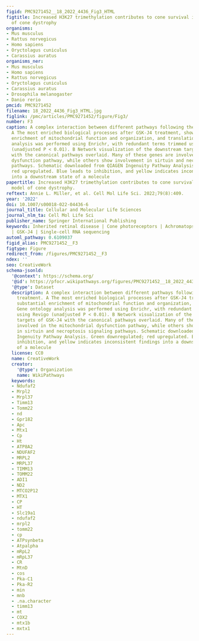 ```yaml
---
figid: PMC9271452__18_2022_4436_Fig3_HTML
figtitle: Increased H3K27 trimethylation contributes to cone survival in a mouse model
  of cone dystrophy
organisms:
- Mus musculus
- Rattus norvegicus
- Homo sapiens
- Oryctolagus cuniculus
- Carassius auratus
organisms_ner:
- Mus musculus
- Homo sapiens
- Rattus norvegicus
- Oryctolagus cuniculus
- Carassius auratus
- Drosophila melanogaster
- Danio rerio
pmcid: PMC9271452
filename: 18_2022_4436_Fig3_HTML.jpg
figlink: /pmc/articles/PMC9271452/figure/Fig3/
number: F3
caption: A complex interaction between different pathways following the GSK-J4 treatment.
  A The most enriched biological processes after GSK-J4 treatment, showing substantial
  enrichment of mitochondrial function and organization, and translation. Gene ontology
  analysis was performed using Enrichr, with redundant terms trimmed using Revigo
  (unadjusted P < 0.01). B Network visualization of the downstream targets of GSK-J4
  with the canonical pathways overlaid. Many of these genes are involved in the mitochondrial
  dysfunction pathway, while others show involvement in sirtuin and necroptosis signaling
  pathways. Schematic downloaded from QIAGEN Ingenuity Pathway Analysis. Green downregulated;
  red upregulated. Blue leads to inhibition, and yellow indicates inconsistent findings
  into a downstream state of a molecule
papertitle: Increased H3K27 trimethylation contributes to cone survival in a mouse
  model of cone dystrophy.
reftext: Annie L. Miller, et al. Cell Mol Life Sci. 2022;79(8):409.
year: '2022'
doi: 10.1007/s00018-022-04436-6
journal_title: Cellular and Molecular Life Sciences
journal_nlm_ta: Cell Mol Life Sci
publisher_name: Springer International Publishing
keywords: Inherited retinal disease | Cone photoreceptors | Achromatopsia | H3K27me3
  | GSK-J4 | Single-cell RNA sequencing
automl_pathway: 0.6109037
figid_alias: PMC9271452__F3
figtype: Figure
redirect_from: /figures/PMC9271452__F3
ndex: ''
seo: CreativeWork
schema-jsonld:
  '@context': https://schema.org/
  '@id': https://pfocr.wikipathways.org/figures/PMC9271452__18_2022_4436_Fig3_HTML.html
  '@type': Dataset
  description: A complex interaction between different pathways following the GSK-J4
    treatment. A The most enriched biological processes after GSK-J4 treatment, showing
    substantial enrichment of mitochondrial function and organization, and translation.
    Gene ontology analysis was performed using Enrichr, with redundant terms trimmed
    using Revigo (unadjusted P < 0.01). B Network visualization of the downstream
    targets of GSK-J4 with the canonical pathways overlaid. Many of these genes are
    involved in the mitochondrial dysfunction pathway, while others show involvement
    in sirtuin and necroptosis signaling pathways. Schematic downloaded from QIAGEN
    Ingenuity Pathway Analysis. Green downregulated; red upregulated. Blue leads to
    inhibition, and yellow indicates inconsistent findings into a downstream state
    of a molecule
  license: CC0
  name: CreativeWork
  creator:
    '@type': Organization
    name: WikiPathways
  keywords:
  - Ndufaf2
  - Mrpl2
  - Mrpl37
  - Timm13
  - Tomm22
  - nd
  - Gpr182
  - Apc
  - Mtx1
  - Cp
  - Ht
  - ATP8A2
  - NDUFAF2
  - MRPL2
  - MRPL37
  - TIMM13
  - TOMM22
  - ADI1
  - ND2
  - MTCO2P12
  - MTX1
  - CP
  - HT
  - Slc19a1
  - ndufaf2
  - mrpl2
  - tomm22
  - cp
  - ATPsynbeta
  - Atpalpha
  - mRpL2
  - mRpL37
  - CR
  - MtnD
  - cos
  - Pka-C1
  - Pka-R2
  - min
  - mnb
  - .na.character
  - timm13
  - mt
  - COX2
  - mtx1b
  - mxtx1
---
```

